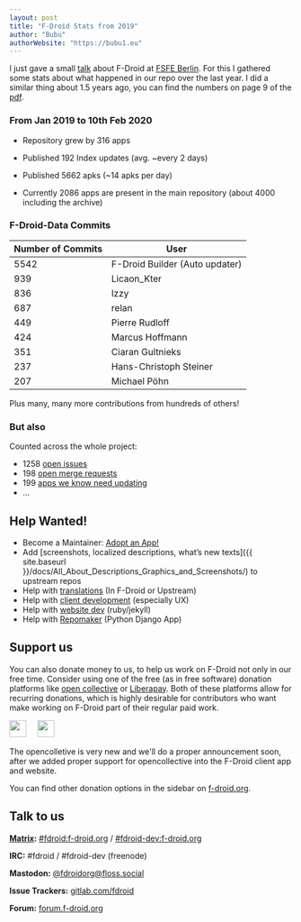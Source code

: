 ```yaml
---
layout: post
title: "F-Droid Stats from 2019"
author: "Bubu"
authorWebsite: "https://bubu1.eu"
---
```


I just gave a small [talk](https://bubu1.eu/fdroid_fsfe_berlin_feb20.pdf) about F-Droid at [FSFE Berlin](https://libranet.de/profile/fsfeberlin). 
For this I gathered some stats about what happened in our repo over the last year. I did a similar thing about 1.5 years ago, you can find the numbers on page 9 of the [pdf](https://bubu1.eu/fdroid_lightning_talk_nextcloudconf.pdf).

### From Jan 2019 to 10th Feb 2020

* Repository grew by 316 apps

* Published 192 Index updates (avg. ~every 2 days)

* Published 5662 apks (~14 apks per day)

* Currently 2086 apps are present in the main repository (about 4000 including the archive)


### F-Droid-Data Commits

| Number of Commits | User                          |
|-------------------|-------------------------------|
| 5542              | F-Droid Builder (Auto updater)|
| 939               | Licaon_Kter                   |
| 836               | Izzy                          |
| 687               | relan                         |
| 449               | Pierre Rudloff                |
| 424               | Marcus Hoffmann               |
| 351               | Ciaran Gultnieks              |
| 237               | Hans-Christoph Steiner        |
| 207               | Michael Pöhn                  |

Plus many, many more contributions from hundreds of others!
 
### But also

Counted across the whole project:

* 1258 [open issues](https://gitlab.com/groups/fdroid/-/issues)
* 198 [open merge requests](https://gitlab.com/groups/fdroid/-/merge_requests)
* 199 [apps we know need updating](https://monitor.f-droid.org/builds/needsupdate)
* ...

## Help Wanted!

* Become a Maintainer: [Adopt an App!](https://gitlab.com/fdroid/fdroiddata/-/merge_requests?label_name%5B%5D=New+App)
* Add [screenshots, localized descriptions, what’s new texts]({{ site.baseurl }}/docs/All_About_Descriptions_Graphics_and_Screenshots/) to upstream repos
* Help with [translations](https://hosted.weblate.org/projects/f-droid/) (In F-Droid or Upstream)
* Help with [client development](https://gitlab.com/fdroid/fdroidclient) (especially UX)
* Help with [website dev](https://gitlab.com/fdroid/fdroid-website) (ruby/jekyll)
* Help with [Repomaker](https://gitlab.com/fdroid/repomaker) (Python Django App)


## Support us

You can also donate money to us, to help us work on F-Droid not only in our free time.
Consider using one of the free (as in free software) donation platforms like [open collective](https://opencollective.com/f-droid/) or [Liberapay](https://liberapay.com/F-Droid-Data/).
Both of these platforms allow for recurring donations, which is highly desirable for contributors who want make working on F-Droid part of their regular paid work.

<a href="https://opencollective.com/f-droid"><img src="{% asset opencollectivelogo.svg %}" height="30" style="box-shadow: unset;" ></a>&nbsp;&nbsp; &nbsp;
<a href="https://liberapay.com/F-Droid-Data/"><img src="{% asset liberapay_donate_button.svg %}" height="30" style="box-shadow: unset;" ></a>

The opencolletive is very new and we'll do a proper announcement soon, after we added proper support for opencollective into the F-Droid client app and website.

You can find other donation options in the sidebar on [f-droid.org](https://f-droid.org).

## Talk to us

**[Matrix](https://matrix.org):** [#fdroid:f-droid.org](https://riot.im/app/#fdroid:f-droid.org) / [#fdroid-dev:f-droid.org](https://riot.im/app/#fdroid-dev:f-droid.org)

**IRC:** #fdroid / #fdroid-dev (freenode)

**Mastodon:** [@fdroidorg@floss.social](https://floss.social/@fdroidorg)

**Issue Trackers:** [gitlab.com/fdroid](https://gitlab.com/fdroid)

**Forum:** [forum.f-droid.org](https://forum.f-droid.org)
